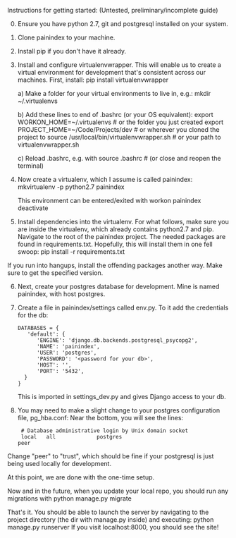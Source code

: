 Instructions for getting started:
(Untested, preliminary/incomplete guide)


0. Ensure you have python 2.7, git and postgresql installed on your system.

1. Clone painindex to your machine.

2. Install pip if you don't have it already.

3. Install and configure virtualenvwrapper.  This will enable us to create a virtual environment
   for development that's consistent across our machines. First, install:
    pip install virtualenvwrapper

   a) Make a folder for your virtual environments to live in, e.g.:
    mkdir ~/.virtualenvs
    
   b) Add these lines to end of .bashrc (or your OS equivalent):
    export WORKON_HOME=~/.virtualenvs           # or the folder you just created
    export PROJECT_HOME=~/Code/Projects/dev     # or wherever you cloned the project to
    source /usr/local/bin/virtualenvwrapper.sh  # or your path to virtualenvwrapper.sh
    
   c) Reload .bashrc, e.g. with
    source .bashrc      # (or close and reopen the terminal)

4. Now create a virtualenv, which I assume is called painindex:
    mkvirtualenv -p python2.7 painindex

   This environment can be entered/exited with
       workon painindex
       deactivate

5. Install dependencies into the virtualenv.
   For what follows, make sure you are inside the virtualenv, which already contains
   python2.7 and pip.
   Navigate to the root of the painindex project. The needed packages are found in requirements.txt.
   Hopefully, this will install them in one fell swoop:
    pip install -r requirements.txt

  If you run into hangups, install the offending packages another way.
  Make sure to get the specified version.

6. Next, create your postgres database for development. Mine is named painindex, with host postgres.

7. Create a file in painindex/settings called env.py.  To it add the credentials for the db:
   ```
   DATABASES = {
      'default': {
         'ENGINE': 'django.db.backends.postgresql_psycopg2',
         'NAME': 'painindex',
         'USER': 'postgres',
         'PASSWORD': '<password for your db>',
         'HOST': '',
         'PORT': '5432',
     }
   }
   ```


   This is imported in settings_dev.py and gives Django access to your db.
8. You may need to make a slight change to your postgres configuration file, pg_hba.conf:
   Near the bottom, you will see the lines:
   ```
    # Database administrative login by Unix domain socket 
    local   all             postgres                                peer
   ```

  Change "peer" to "trust", which should be fine if your postgresql is just being used 
  locally for development.



At this point, we are done with the one-time setup.

Now and in the future, when you update your local repo, you should run
any migrations with 
  python manage.py migrate

That's it.  You should be able to launch the server by navigating
to the project directory (the dir with manage.py inside) and executing:
  python manage.py runserver
If you visit localhost:8000, you should see the site!
